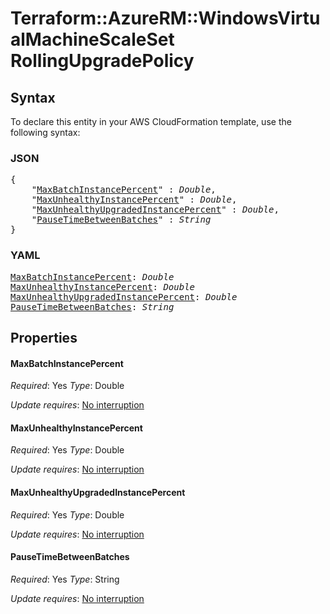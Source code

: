 # Terraform::AzureRM::WindowsVirtualMachineScaleSet RollingUpgradePolicy

## Syntax

To declare this entity in your AWS CloudFormation template, use the following syntax:

### JSON

<pre>
{
    "<a href="#maxbatchinstancepercent" title="MaxBatchInstancePercent">MaxBatchInstancePercent</a>" : <i>Double</i>,
    "<a href="#maxunhealthyinstancepercent" title="MaxUnhealthyInstancePercent">MaxUnhealthyInstancePercent</a>" : <i>Double</i>,
    "<a href="#maxunhealthyupgradedinstancepercent" title="MaxUnhealthyUpgradedInstancePercent">MaxUnhealthyUpgradedInstancePercent</a>" : <i>Double</i>,
    "<a href="#pausetimebetweenbatches" title="PauseTimeBetweenBatches">PauseTimeBetweenBatches</a>" : <i>String</i>
}
</pre>

### YAML

<pre>
<a href="#maxbatchinstancepercent" title="MaxBatchInstancePercent">MaxBatchInstancePercent</a>: <i>Double</i>
<a href="#maxunhealthyinstancepercent" title="MaxUnhealthyInstancePercent">MaxUnhealthyInstancePercent</a>: <i>Double</i>
<a href="#maxunhealthyupgradedinstancepercent" title="MaxUnhealthyUpgradedInstancePercent">MaxUnhealthyUpgradedInstancePercent</a>: <i>Double</i>
<a href="#pausetimebetweenbatches" title="PauseTimeBetweenBatches">PauseTimeBetweenBatches</a>: <i>String</i>
</pre>

## Properties

#### MaxBatchInstancePercent

_Required_: Yes
_Type_: Double

_Update requires_: [No interruption](https://docs.aws.amazon.com/AWSCloudFormation/latest/UserGuide/using-cfn-updating-stacks-update-behaviors.html#update-no-interrupt)

#### MaxUnhealthyInstancePercent

_Required_: Yes
_Type_: Double

_Update requires_: [No interruption](https://docs.aws.amazon.com/AWSCloudFormation/latest/UserGuide/using-cfn-updating-stacks-update-behaviors.html#update-no-interrupt)

#### MaxUnhealthyUpgradedInstancePercent

_Required_: Yes
_Type_: Double

_Update requires_: [No interruption](https://docs.aws.amazon.com/AWSCloudFormation/latest/UserGuide/using-cfn-updating-stacks-update-behaviors.html#update-no-interrupt)

#### PauseTimeBetweenBatches

_Required_: Yes
_Type_: String

_Update requires_: [No interruption](https://docs.aws.amazon.com/AWSCloudFormation/latest/UserGuide/using-cfn-updating-stacks-update-behaviors.html#update-no-interrupt)

